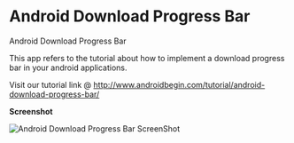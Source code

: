Android Download Progress Bar
============================================

Android Download Progress Bar

This app refers to the tutorial about how to implement a download progress bar in your android applications. 

Visit our tutorial link @ http://www.androidbegin.com/tutorial/android-download-progress-bar/

**Screenshot**

![Android Download Progress Bar ScreenShot](http://www.androidbegin.com/wp-content/uploads/2013/03/ProgressBarScreenShot.png)
